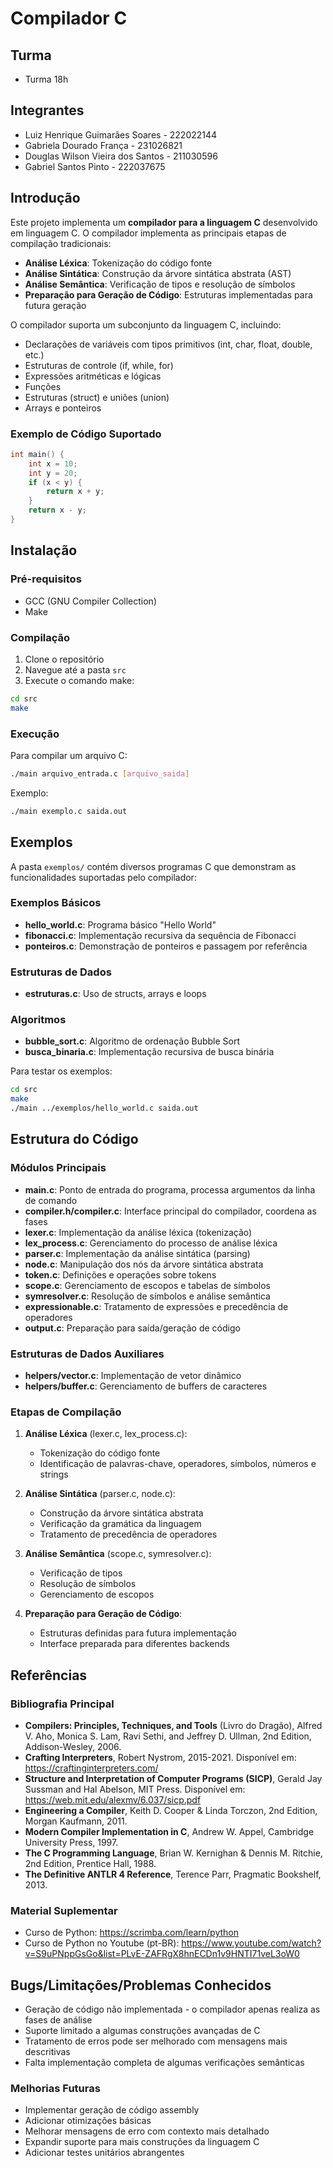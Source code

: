 # Compilador C

## Turma
- Turma 18h 

## Integrantes
- Luiz Henrique Guimarães Soares - 222022144
- Gabriela Dourado França - 231026821
- Douglas Wilson Vieira dos Santos - 211030596
- Gabriel Santos Pinto - 222037675

## Introdução

Este projeto implementa um **compilador para a linguagem C** desenvolvido em linguagem C. O compilador implementa as principais etapas de compilação tradicionais:

- **Análise Léxica**: Tokenização do código fonte
- **Análise Sintática**: Construção da árvore sintática abstrata (AST)
- **Análise Semântica**: Verificação de tipos e resolução de símbolos
- **Preparação para Geração de Código**: Estruturas implementadas para futura geração

O compilador suporta um subconjunto da linguagem C, incluindo:
- Declarações de variáveis com tipos primitivos (int, char, float, double, etc.)
- Estruturas de controle (if, while, for)
- Expressões aritméticas e lógicas
- Funções
- Estruturas (struct) e uniões (union)
- Arrays e ponteiros

### Exemplo de Código Suportado

```c
int main() {
    int x = 10;
    int y = 20;
    if (x < y) {
        return x + y;
    }
    return x - y;
}
```

## Instalação

### Pré-requisitos
- GCC (GNU Compiler Collection)
- Make

### Compilação

1. Clone o repositório
2. Navegue até a pasta `src`
3. Execute o comando make:

```bash
cd src
make
```

### Execução

Para compilar um arquivo C:

```bash
./main arquivo_entrada.c [arquivo_saida]
```

Exemplo:
```bash
./main exemplo.c saida.out
```

## Exemplos

A pasta `exemplos/` contém diversos programas C que demonstram as funcionalidades suportadas pelo compilador:

### Exemplos Básicos
- **hello_world.c**: Programa básico "Hello World" 
- **fibonacci.c**: Implementação recursiva da sequência de Fibonacci
- **ponteiros.c**: Demonstração de ponteiros e passagem por referência

### Estruturas de Dados
- **estruturas.c**: Uso de structs, arrays e loops
  
### Algoritmos
- **bubble_sort.c**: Algoritmo de ordenação Bubble Sort
- **busca_binaria.c**: Implementação recursiva de busca binária

Para testar os exemplos:
```bash
cd src
make
./main ../exemplos/hello_world.c saida.out
```

## Estrutura do Código

### Módulos Principais

- **main.c**: Ponto de entrada do programa, processa argumentos da linha de comando
- **compiler.h/compiler.c**: Interface principal do compilador, coordena as fases
- **lexer.c**: Implementação da análise léxica (tokenização)
- **lex_process.c**: Gerenciamento do processo de análise léxica
- **parser.c**: Implementação da análise sintática (parsing)
- **node.c**: Manipulação dos nós da árvore sintática abstrata
- **token.c**: Definições e operações sobre tokens
- **scope.c**: Gerenciamento de escopos e tabelas de símbolos
- **symresolver.c**: Resolução de símbolos e análise semântica
- **expressionable.c**: Tratamento de expressões e precedência de operadores
- **output.c**: Preparação para saída/geração de código

### Estruturas de Dados Auxiliares

- **helpers/vector.c**: Implementação de vetor dinâmico
- **helpers/buffer.c**: Gerenciamento de buffers de caracteres

### Etapas de Compilação

1. **Análise Léxica** (lexer.c, lex_process.c): 
   - Tokenização do código fonte
   - Identificação de palavras-chave, operadores, símbolos, números e strings

2. **Análise Sintática** (parser.c, node.c):
   - Construção da árvore sintática abstrata
   - Verificação da gramática da linguagem
   - Tratamento de precedência de operadores

3. **Análise Semântica** (scope.c, symresolver.c):
   - Verificação de tipos
   - Resolução de símbolos
   - Gerenciamento de escopos

4. **Preparação para Geração de Código**:
   - Estruturas definidas para futura implementação
   - Interface preparada para diferentes backends

## Referências

### Bibliografia Principal

- **Compilers: Principles, Techniques, and Tools** (Livro do Dragão), Alfred V. Aho, Monica S. Lam, Ravi Sethi, and Jeffrey D. Ullman, 2nd Edition, Addison-Wesley, 2006.
- **Crafting Interpreters**, Robert Nystrom, 2015-2021. Disponível em: https://craftinginterpreters.com/
- **Structure and Interpretation of Computer Programs (SICP)**, Gerald Jay Sussman and Hal Abelson, MIT Press. Disponível em: https://web.mit.edu/alexmv/6.037/sicp.pdf
- **Engineering a Compiler**, Keith D. Cooper & Linda Torczon, 2nd Edition, Morgan Kaufmann, 2011.
- **Modern Compiler Implementation in C**, Andrew W. Appel, Cambridge University Press, 1997.
- **The C Programming Language**, Brian W. Kernighan & Dennis M. Ritchie, 2nd Edition, Prentice Hall, 1988.
- **The Definitive ANTLR 4 Reference**, Terence Parr, Pragmatic Bookshelf, 2013.

### Material Suplementar

- Curso de Python: https://scrimba.com/learn/python
- Curso de Python no Youtube (pt-BR): https://www.youtube.com/watch?v=S9uPNppGsGo&list=PLvE-ZAFRgX8hnECDn1v9HNTI71veL3oW0

## Bugs/Limitações/Problemas Conhecidos

- Geração de código não implementada - o compilador apenas realiza as fases de análise
- Suporte limitado a algumas construções avançadas de C
- Tratamento de erros pode ser melhorado com mensagens mais descritivas
- Falta implementação completa de algumas verificações semânticas

### Melhorias Futuras

- Implementar geração de código assembly
- Adicionar otimizações básicas
- Melhorar mensagens de erro com contexto mais detalhado
- Expandir suporte para mais construções da linguagem C
- Adicionar testes unitários abrangentes
